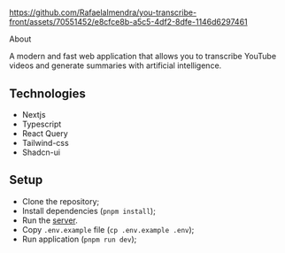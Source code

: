 # 

https://github.com/Rafaelalmendra/you-transcribe-front/assets/70551452/e8cfce8b-a5c5-4df2-8dfe-1146d6297461

About

A modern and fast web application that allows you to transcribe YouTube videos and generate summaries with artificial intelligence.

## Technologies

- Nextjs
- Typescript
- React Query
- Tailwind-css
- Shadcn-ui

## Setup

- Clone the repository;
- Install dependencies (`pnpm install`);
- Run the [server](https://github.com/Rafaelalmendra/you-transcribe-server).
- Copy `.env.example` file (`cp .env.example .env`);
- Run application (`pnpm run dev`);

